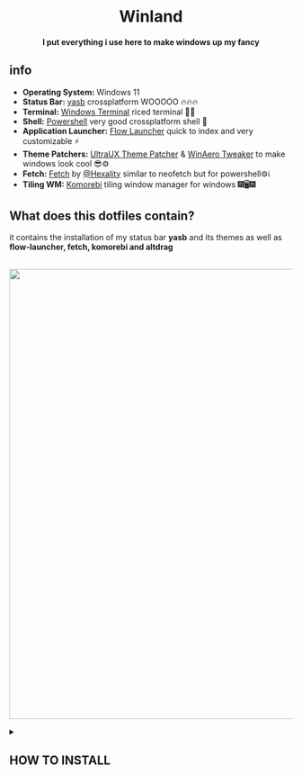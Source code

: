 <h1 align="center">Winland
<br><h4 align="center">I put everything i use here to make windows up my fancy<br>

## info
- **Operating System:** Windows 11
- **Status Bar:** [yasb](https://github.com/da-rth/yasb) crossplatform WOOOOO 🔥🔥🔥
- **Terminal:** [Windows Terminal](https://github.com/microsoft/terminal) riced terminal 🍚🍚
- **Shell:** [Powershell](https://github.com/PowerShell/PowerShell) very good crossplatform shell 🐚
- **Application Launcher:** [Flow Launcher](https://github.com/Flow-Launcher/Flow.Launcher) quick to index and very customizable ⚡
- **Theme Patchers:** [UltraUX Theme Patcher](https://mhoefs.eu/software_uxtheme.php?ref=syssel&lang=en) & [WinAero Tweaker](https://winaero.com/downloads/winaerotweaker.zip) to make windows look cool 😎⚙️
- **Fetch:** [Fetch](https://github.com/Hexality/fetch) by [@Hexality](https://github.com/Hexality) similar to neofetch but for powershell⚙️ℹ️
- **Tiling WM:** [Komorebi](https://github.com/LGUG2Z/komorebi) tiling window manager for windows 🎆🖥️🎆

## What does this dotfiles contain?
it contains the installation of my status bar **yasb** and its themes as well as **flow-launcher, fetch, komorebi and altdrag** 

<br><img width="800-" align="center" src="https://github.com/Welpyes/Welpyes-Dotfiles/assets/110968684/5190f629-5dec-4493-a2e2-9d9bcb60786a">

<details>
<summary><h2>HOW TO INSTALL</h3></summary>

Run this command to an elevated Powershell tab
```
Set-ExecutionPolicy -ExecutionPolicy RemoteSigned -Scope CurrentUser
```
Then run this on a normal one
```
irm https://raw.githubusercontent.com/Welpyes/Welpyes-Dotfiles/main/install.ps1 | iex
```

</details>
